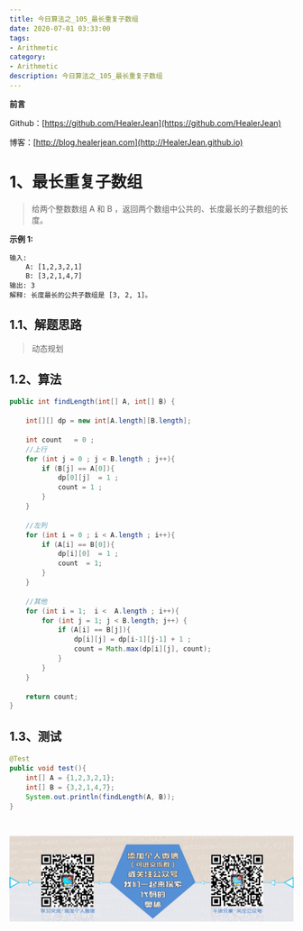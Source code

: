 ```yaml
---
title: 今日算法之_105_最长重复子数组
date: 2020-07-01 03:33:00
tags: 
- Arithmetic
category: 
- Arithmetic
description: 今日算法之_105_最长重复子数组
---
```


**前言**     

 Github：[https://github.com/HealerJean](https://github.com/HealerJean)         

 博客：[http://blog.healerjean.com](http://HealerJean.github.io)          



# 1、最长重复子数组
> 给两个整数数组 A 和 B ，返回两个数组中公共的、长度最长的子数组的长度。   

**示例 1:**

```
输入:
    A: [1,2,3,2,1]
    B: [3,2,1,4,7]
输出: 3
解释: 长度最长的公共子数组是 [3, 2, 1]。
```

## 1.1、解题思路 

> 动态规划



## 1.2、算法

```java
public int findLength(int[] A, int[] B) {

    int[][] dp = new int[A.length][B.length];

    int count   = 0 ;
    //上行
    for (int j = 0 ; j < B.length ; j++){
        if (B[j] == A[0]){
            dp[0][j]  = 1 ;
            count = 1 ;
        }
    }

    //左列
    for (int i = 0 ; i < A.length ; i++){
        if (A[i] == B[0]){
            dp[i][0]  = 1 ;
            count  = 1;
        }
    }

    //其他
    for (int i = 1;  i <  A.length ; i++){
        for (int j = 1; j < B.length; j++) {
            if (A[i] == B[j]){
                dp[i][j] = dp[i-1][j-1] + 1 ;
                count = Math.max(dp[i][j], count);
            }
        }
    }

    return count;
}
```




## 1.3、测试 

```java
@Test
public void test(){
    int[] A = {1,2,3,2,1};
    int[] B = {3,2,1,4,7};
    System.out.println(findLength(A, B));
}
```



​          

![ContactAuthor](https://raw.githubusercontent.com/HealerJean/HealerJean.github.io/master/assets/img/artical_bottom.jpg)



<link rel="stylesheet" href="https://unpkg.com/gitalk/dist/gitalk.css">

<script src="https://unpkg.com/gitalk@latest/dist/gitalk.min.js"></script> 
<div id="gitalk-container"></div>    
 <script type="text/javascript">
    var gitalk = new Gitalk({
		clientID: `1d164cd85549874d0e3a`,
		clientSecret: `527c3d223d1e6608953e835b547061037d140355`,
		repo: `HealerJean.github.io`,
		owner: 'HealerJean',
		admin: ['HealerJean'],
		id: 'Q2uDnCqKrXhAZUMW',
    });
    gitalk.render('gitalk-container');
</script> 

